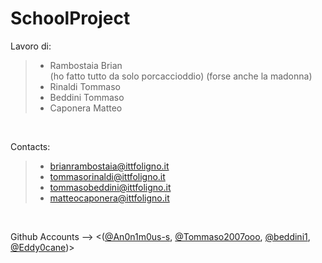 # SchoolProject



Lavoro di: <br>
>    - Rambostaia Brian <br> (ho fatto tutto da solo porcaccioddio) (forse anche la madonna)
>    - Rinaldi Tommaso <br>
>    - Beddini Tommaso <br>
>    - Caponera Matteo
<br>

Contacts: <br>
>    - brianrambostaia@ittfoligno.it <br>
>    - tommasorinaldi@ittfoligno.it <br>
>    - tommasobeddini@ittfoligno.it <br>
>    - matteocaponera@ittfoligno.it
<br>

Github Accounts --> <([@An0n1m0us-s](https://github.com/An0n1m0us-s), [@Tommaso2007ooo](https://github.com/Tommaso2007ooo), [@beddini1](https://github.com/beddini1), [@Eddy0cane](https://github.com/Eddy0cane))>
